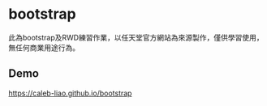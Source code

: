 # bootstrap

此為bootstrap及RWD練習作業，以任天堂官方網站為來源製作，僅供學習使用，無任何商業用途行為。

## Demo
https://caleb-liao.github.io/bootstrap
